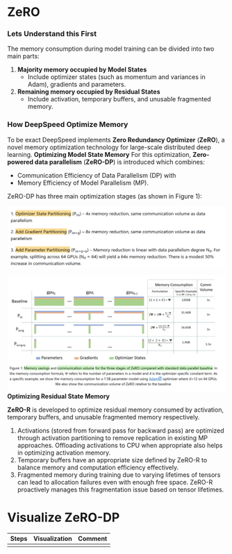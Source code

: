 # ZeRO
### Lets Understand this First
The memory consumption during model training can be divided into two main parts:

1. **Majority memory occupied by Model States**
    - Include optimizer states (such as momentum and variances in Adam), gradients and parameters.
2. **Remaining memory occupied by Residual States**
    - Include activation, temporary buffers, and unusable fragmented memory.

### How DeepSpeed Optimize Memory
To be exact DeepSpeed implements **Zero Redundancy Optimizer** (**ZeRO**), a novel memory optimization technology for large-scale distributed deep learning.
**Optimizing Model State Memory**
For this optimization, **Zero-powered data parallelism** (**ZeRO-DP**) is introduced which combines:

- Communication Efficiency of Data Parallelism (DP) with
- Memory Efficiency of Model Parallelism (MP).

ZeRO-DP has three main optimization stages (as shown in Figure 1):

![](./images/zero-dp-stages.png)

![](./images/memory-communication-of-zero.png)
**Optimizing Residual State Memory**

**ZeRO-R** is developed to optimize residual memory consumed by activation, temporary buffers, and unusable fragmented memory respectively.

1. Activations (stored from forward pass for backward pass) are optimized through activation partitioning to remove replication in existing MP approaches. Offloading activations to CPU when appropriate also helps in optimizing activation memory.
2. Temporary buffers have an appropriate size defined by ZeRO-R to balance memory and computation efficiency effectively.
3. Fragmented memory during training due to varying lifetimes of tensors can lead to allocation failures even with enough free space. ZeRO-R proactively manages this fragmentation issue based on tensor lifetimes.
# Visualize ZeRO-DP
| Steps | Visualization | Comment |
| ---- | ---- | ---- |
|  |  |  |